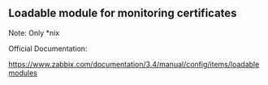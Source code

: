 ## Loadable module for monitoring certificates

Note: Only *nix

Official Documentation: 

https://www.zabbix.com/documentation/3.4/manual/config/items/loadablemodules





